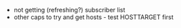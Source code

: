 - not getting (refreshing?) subscriber list
- other caps to try and get hosts - test HOSTTARGET first
